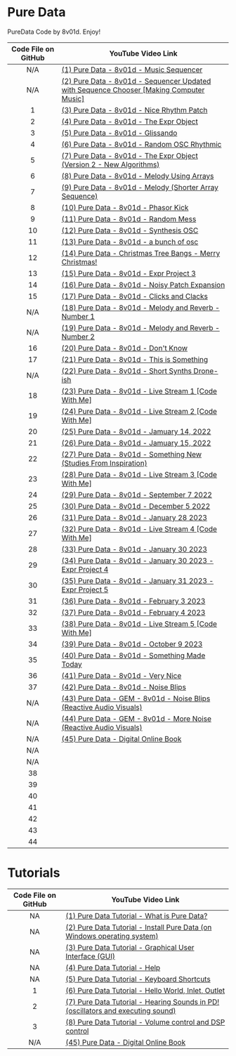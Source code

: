 # Pure Data
PureData Code by 8v01d. Enjoy!

| Code File on GitHub | YouTube Video Link | 
| :---: | ------------- | 
| N/A | [(1) Pure Data - 8v01d - Music Sequencer](https://www.youtube.com/watch?v=VgCXpIlOgHI) |
| N/A | [(2) Pure Data - 8v01d - Sequencer Updated with Sequence Chooser [Making Computer Music]](https://www.youtube.com/watch?v=S3nMGajw6Yw) |
| 1 | [(3) Pure Data - 8v01d - Nice Rhythm Patch](https://youtube.com/watch?v=InDr7edi9K4) |
| 2 | [(4) Pure Data - 8v01d - The Expr Object](https://youtube.com/watch?v=zbC9uR4y4wM) |
| 3 | [(5) Pure Data - 8v01d - Glissando](https://youtube.com/watch?v=9QunavVTiRA) |
| 4 | [(6) Pure Data - 8v01d - Random OSC Rhythmic](https://youtube.com/watch?v=_DjpCwZhVrM) |
| 5 | [(7) Pure Data - 8v01d - The Expr Object (Version 2 - New Algorithms)](https://youtube.com/watch?v=loUK7wMdCVk) |
| 6 | [(8) Pure Data - 8v01d - Melody Using Arrays](https://youtube.com/watch?v=SOGrdJHETo8) |
| 7 | [(9) Pure Data - 8v01d - Melody (Shorter Array Sequence)](https://youtube.com/watch?v=FVBpPDrHPm0) |
| 8 | [(10) Pure Data - 8v01d - Phasor Kick ](https://youtube.com/watch?v=Jo-XCugs_Xo) |
| 9 | [(11) Pure Data - 8v01d - Random Mess](https://youtube.com/watch?v=wQvmACE4zgM) |
| 10 | [(12) Pure Data - 8v01d - Synthesis OSC](https://youtube.com/watch?v=CgS7p9D6Frk) |
| 11 | [(13) Pure Data - 8v01d - a bunch of osc](https://youtube.com/watch?v=_NAPA0pPta4) |
| 12 | [(14) Pure Data - Christmas Tree Bangs - Merry Christmas!](https://youtube.com/watch?v=9Jrr8LXIB1o) |
| 13 | [(15) Pure Data - 8v01d - Expr Project 3](https://youtube.com/watch?v=eCDMRp8BiCg) |
| 14 | [(16) Pure Data - 8v01d - Noisy Patch Expansion](https://youtube.com/watch?v=TRlGRhc7KF0) |
| 15 | [(17) Pure Data - 8v01d - Clicks and Clacks](https://youtube.com/watch?v=U6TCU1RHRP4) |
| N/A | [(18) Pure Data - 8v01d - Melody and Reverb - Number 1](https://www.youtube.com/watch?v=IOItercTUP8) |
| N/A | [(19) Pure Data - 8v01d - Melody and Reverb - Number 2](https://www.youtube.com/watch?v=EzV8EqK41MI) |
| 16 | [(20) Pure Data - 8v01d - Don't Know](https://youtube.com/watch?v=orjTvxqgwG4) |
| 17 | [(21) Pure Data - 8v01d - This is Something](https://youtube.com/watch?v=pKAV1NyAMpU) |
| N/A | [(22) Pure Data - 8v01d - Short Synths Drone-ish](https://www.youtube.com/watch?v=12pa_rnquxM) |
| 18 | [(23) Pure Data - 8v01d - Live Stream 1 [Code With Me]](https://youtube.com/watch?v=xXtbraVAzcY) |
| 19 | [(24) Pure Data - 8v01d - Live Stream 2 [Code With Me]](https://youtube.com/watch?v=qZlHmGqM02g) |
| 20 | [(25) Pure Data - 8v01d - Jamuary 14, 2022](https://youtube.com/watch?v=VUbmmApqWpI) |
| 21 | [(26) Pure Data - 8v01d - Jamuary 15, 2022](https://youtube.com/watch?v=GctEj84GWM8) |
| 22 | [(27) Pure Data - 8v01d - Something New (Studies From Inspiration)](https://youtube.com/watch?v=RuXD6mpNctU) |
| 23 | [(28) Pure Data - 8v01d - Live Stream 3 [Code With Me]](https://youtube.com/watch?v=j3A9bZVRNqc) |
| 24 | [(29) Pure Data - 8v01d - September 7 2022](https://youtube.com/watch?v=zHoUWPtE8fg) |
| 25 | [(30) Pure Data - 8v01d - December 5 2022](https://youtube.com/watch?v=lhhsskULjZQ) |
| 26 | [(31) Pure Data - 8v01d - January 28 2023](https://youtube.com/watch?v=DmM1RkP09n8) |
| 27 | [(32) Pure Data - 8v01d - Live Stream 4 [Code With Me]](https://youtube.com/watch?v=RuSbGiTzCYs) |
| 28 | [(33) Pure Data - 8v01d - January 30 2023](https://youtube.com/watch?v=Us41b2ekGrs) |
| 29 | [(34) Pure Data - 8v01d - January 30 2023 - Expr Project 4](https://youtube.com/watch?v=HwcieEh4dtU) |
| 30 | [(35) Pure Data - 8v01d - January 31 2023 - Expr Project 5](https://youtube.com/watch?v=hly4agqz9Qo) |
| 31 | [(36) Pure Data - 8v01d - February 3 2023](https://youtube.com/watch?v=VC0FzBMFFlw) | 
| 32 | [(37) Pure Data - 8v01d - February 4 2023](https://youtube.com/watch?v=gtrea0FCBj8) |
| 33 | [(38) Pure Data - 8v01d - Live Stream 5 [Code With Me]](https://youtube.com/watch?v=HzVhm-hshUc) |
| 34 | [(39) Pure Data - 8v01d - October 9 2023](https://youtube.com/watch?v=AwJMnZ2tgCM) |
| 35 | [(40) Pure Data - 8v01d - Something Made Today](https://youtube.com/watch?v=Xg2boeXlCQA) |
| 36 | [(41) Pure Data - 8v01d - Very Nice](https://youtube.com/watch?v=RQR0Lj-P4v4) |
| 37 | [(42) Pure Data - 8v01d - Noise Blips](https://youtube.com/watch?v=ZdiaQQAbp2s) |
| N/A | [(43) Pure Data - GEM - 8v01d - Noise Blips (Reactive Audio Visuals)](https://www.youtube.com/watch?v=Cyr1woXHUUk) |
| N/A | [(44) Pure Data - GEM - 8v01d - More Noise (Reactive Audio Visuals)](https://www.youtube.com/watch?v=O5ZESonGIsU) |
| N/A | [(45) Pure Data - Digital Online Book](https://www.youtube.com/watch?v=EISz4a5M3d0) |
| N/A | 
| N/A | 
| 38 | 
| 39 | 
| 40 | 
| 41 | 
| 42 | 
| 43 | 
| 44 | 


# Tutorials
| Code File on GitHub | YouTube Video Link |
| :---: | ------------- | 
| NA | [(1) Pure Data Tutorial - What is Pure Data?](https://youtube.com/watch?v=09zRzvwilK0 ) |
| NA | [(2) Pure Data Tutorial - Install Pure Data (on Windows operating system)](https://youtube.com/watch?v=r-cc_btcE4U) |
| NA | [(3) Pure Data Tutorial - Graphical User Interface (GUI)](https://youtube.com/watch?v=mwCudDnIxRM) |
| NA | [(4) Pure Data Tutorial - Help](https://youtube.com/watch?v=kwc6-1Ho9xI) |
| NA | [(5) Pure Data Tutorial - Keyboard Shortcuts](https://youtube.com/watch?v=vwgOcF6GneA) |
| 1 | [(6) Pure Data Tutorial - Hello World, Inlet, Outlet](https://youtube.com/watch?v=7qpkC_8tQJw) |
| 2 | [(7) Pure Data Tutorial - Hearing Sounds in PD! (oscillators and executing sound)](https://youtube.com/watch?v=_3-cGhbgc5E) |
| 3 | [(8) Pure Data Tutorial - Volume control and DSP control](https://youtube.com/watch?v=ULCt5nOIFAM) |
| N/A | [(45) Pure Data - Digital Online Book](https://www.youtube.com/watch?v=EISz4a5M3d0) |

